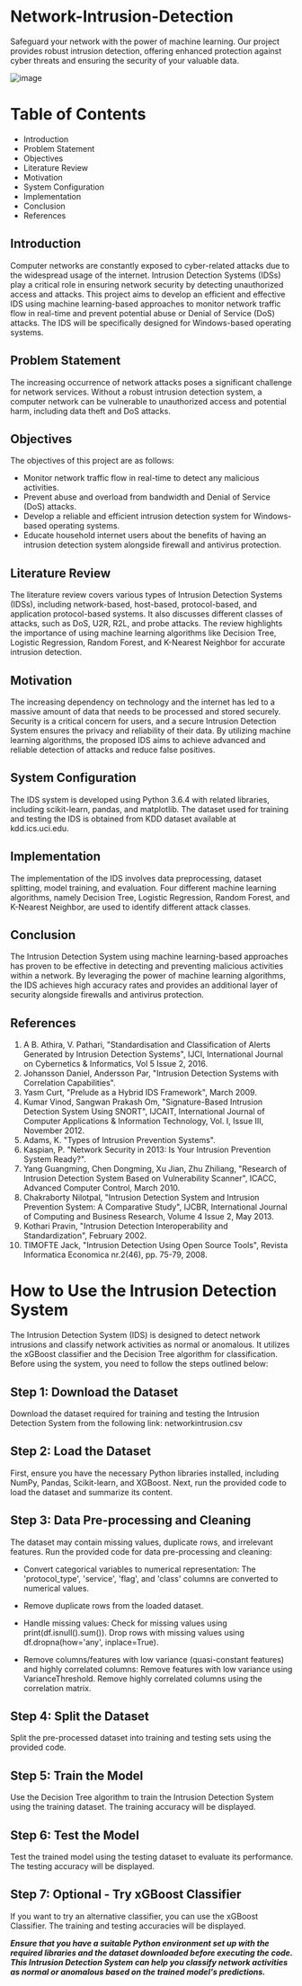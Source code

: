 # Network-Intrusion-Detection
Safeguard your network with the power of machine learning. Our project provides robust intrusion detection, offering enhanced protection against cyber threats and ensuring the security of your valuable data.


![image](https://github.com/VeeraRakesh/Network-Intrusion-Detection/assets/140306191/49221d36-ede9-43f1-ab73-3db0ac66a82a)



# Table of Contents

   - Introduction
   - Problem Statement
   - Objectives
   - Literature Review
   - Motivation
   - System Configuration
   - Implementation
   - Conclusion
   - References

## Introduction

Computer networks are constantly exposed to cyber-related attacks due to the widespread usage of the internet. Intrusion Detection Systems (IDSs) play a critical role in ensuring network security by detecting unauthorized access and attacks. This project aims to develop an efficient and effective IDS using machine learning-based approaches to monitor network traffic flow in real-time and prevent potential abuse or Denial of Service (DoS) attacks. The IDS will be specifically designed for Windows-based operating systems.

## Problem Statement

The increasing occurrence of network attacks poses a significant challenge for network services. Without a robust intrusion detection system, a computer network can be vulnerable to unauthorized access and potential harm, including data theft and DoS attacks.

## Objectives

The objectives of this project are as follows:

   - Monitor network traffic flow in real-time to detect any malicious activities.
   - Prevent abuse and overload from bandwidth and Denial of Service (DoS) attacks.
   - Develop a reliable and efficient intrusion detection system for Windows-based operating systems.
   - Educate household internet users about the benefits of having an intrusion detection system alongside firewall and antivirus protection.

## Literature Review

The literature review covers various types of Intrusion Detection Systems (IDSs), including network-based, host-based, protocol-based, and application protocol-based systems. It also discusses different classes of attacks, such as DoS, U2R, R2L, and probe attacks. The review highlights the importance of using machine learning algorithms like Decision Tree, Logistic Regression, Random Forest, and K-Nearest Neighbor for accurate intrusion detection.

## Motivation

The increasing dependency on technology and the internet has led to a massive amount of data that needs to be processed and stored securely. Security is a critical concern for users, and a secure Intrusion Detection System ensures the privacy and reliability of their data. By utilizing machine learning algorithms, the proposed IDS aims to achieve advanced and reliable detection of attacks and reduce false positives.

## System Configuration

The IDS system is developed using Python 3.6.4 with related libraries, including scikit-learn, pandas, and matplotlib. The dataset used for training and testing the IDS is obtained from KDD dataset available at kdd.ics.uci.edu.

## Implementation

The implementation of the IDS involves data preprocessing, dataset splitting, model training, and evaluation. Four different machine learning algorithms, namely Decision Tree, Logistic Regression, Random Forest, and K-Nearest Neighbor, are used to identify different attack classes.

## Conclusion

The Intrusion Detection System using machine learning-based approaches has proven to be effective in detecting and preventing malicious activities within a network. By leveraging the power of machine learning algorithms, the IDS achieves high accuracy rates and provides an additional layer of security alongside firewalls and antivirus protection.

## References

1. A B. Athira, V. Pathari, "Standardisation and Classification of Alerts Generated by Intrusion Detection Systems", IJCI, International Journal on Cybernetics & Informatics, Vol 5 Issue 2, 2016.
2. Johansson Daniel, Andersson Par, "Intrusion Detection Systems with Correlation Capabilities".
3. Yasm Curt, "Prelude as a Hybrid IDS Framework", March 2009.
4. Kumar Vinod, Sangwan Prakash Om, "Signature-Based Intrusion Detection System Using SNORT", IJCAIT, International Journal of Computer Applications & Information Technology, Vol. I, Issue III, November 2012.
5. Adams, K. "Types of Intrusion Prevention Systems".
6. Kaspian, P. "Network Security in 2013: Is Your Intrusion Prevention System Ready?".
7. Yang Guangming, Chen Dongming, Xu Jian, Zhu Zhiliang, "Research of Intrusion Detection System Based on Vulnerability Scanner", ICACC, Advanced Computer Control, March 2010.
8. Chakraborty Nilotpal, "Intrusion Detection System and Intrusion Prevention System: A Comparative Study", IJCBR, International Journal of Computing and Business Research, Volume 4 Issue 2, May 2013.
9. Kothari Pravin, "Intrusion Detection Interoperability and Standardization", February 2002.
10. TIMOFTE Jack, "Intrusion Detection Using Open Source Tools", Revista Informatica Economica nr.2(46), pp. 75-79, 2008.




# How to Use the Intrusion Detection System

The Intrusion Detection System (IDS) is designed to detect network intrusions and classify network activities as normal or anomalous. It utilizes the xGBoost classifier and the Decision Tree algorithm for classification. Before using the system, you need to follow the steps outlined below:

## Step 1: Download the Dataset

Download the dataset required for training and testing the Intrusion Detection System from the following link: networkintrusion.csv

## Step 2: Load the Dataset

First, ensure you have the necessary Python libraries installed, including NumPy, Pandas, Scikit-learn, and XGBoost. Next, run the provided code to load the dataset and summarize its content.

## Step 3: Data Pre-processing and Cleaning

The dataset may contain missing values, duplicate rows, and irrelevant features. Run the provided code for data pre-processing and cleaning:

   - Convert categorical variables to numerical representation:
        The 'protocol_type', 'service', 'flag', and 'class' columns are converted to numerical values.

   - Remove duplicate rows from the loaded dataset.

   - Handle missing values:
        Check for missing values using print(df.isnull().sum()).
        Drop rows with missing values using df.dropna(how='any', inplace=True).

   - Remove columns/features with low variance (quasi-constant features) and highly correlated columns:
        Remove features with low variance using VarianceThreshold.
        Remove highly correlated columns using the correlation matrix.

## Step 4: Split the Dataset

Split the pre-processed dataset into training and testing sets using the provided code.

## Step 5: Train the Model

Use the Decision Tree algorithm to train the Intrusion Detection System using the training dataset. The training accuracy will be displayed.

## Step 6: Test the Model

Test the trained model using the testing dataset to evaluate its performance. The testing accuracy will be displayed.

## Step 7: Optional - Try xGBoost Classifier

If you want to try an alternative classifier, you can use the xGBoost Classifier. The training and testing accuracies will be displayed.

***Ensure that you have a suitable Python environment set up with the required libraries and the dataset downloaded before executing the code. This Intrusion Detection System can help you classify network activities as normal or anomalous based on the trained model's predictions.***

